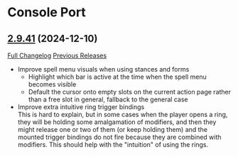 # Console Port

## [2.9.41](https://github.com/seblindfors/ConsolePort/tree/2.9.41) (2024-12-10)
[Full Changelog](https://github.com/seblindfors/ConsolePort/compare/2.9.40...2.9.41) [Previous Releases](https://github.com/seblindfors/ConsolePort/releases)

- Improve spell menu visuals when using stances and forms  
    - Highlight which bar is active at the time when the spell menu becomes visible  
    - Default the cursor onto empty slots on the current action page rather than a free slot in general, fallback to the general case  
- Improve extra intuitive ring trigger bindings  
    This is hard to explain, but in some cases when the player opens a ring, they will be holding some amalgamation of modifiers, and then they might release one or two of them (or keep holding them) and the mounted trigger bindings do not fire because they are combined with modifiers. This should help with the "intuition" of using the rings.  
